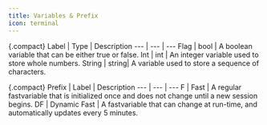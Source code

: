 ```yaml
---
title: Variables & Prefix
icon: terminal
---
```

{.compact}
Label   | Type  | Description
---     | ---   | ---
Flag    | bool  | A boolean variable that can be either true or false.
Int     | int   | An integer variable used to store whole numbers.
String  | string| A variable used to store a sequence of characters.

{.compact}
Prefix | Label        | Description
---    | ---          | ---
F      | Fast         | A regular fastvariable that is initialized once and does not change until a new session begins.
DF     | Dynamic Fast | A fastvariable that can change at run-time, and automatically updates every 5 minutes.

